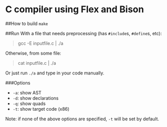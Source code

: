 C compiler using Flex and Bison
===============================
##How to build
`make`

##Run
With a file that needs preprocessing (has `#include`s, `#define`s, etc):

>    gcc -E inputfile.c | ./a

Otherwise, from some file:

>    cat inputfile.c | ./a

Or just run `./a` and type in your code manually.

###Options
* `-a`: show AST
* `-d`: show declarations
* `-q`: show quads
* `-t`: show target code (x86)

Note: if none of the above options are specified, `-t` will be set by default.

